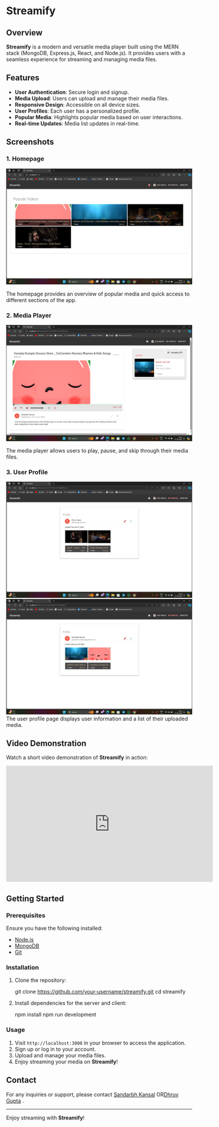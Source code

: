 # Streamify

## Overview

**Streamify** is a modern and versatile media player built using the MERN stack (MongoDB, Express.js, React, and Node.js). It provides users with a seamless experience for streaming and managing media files.

## Features

- **User Authentication**: Secure login and signup.
- **Media Upload**: Users can upload and manage their media files.
- **Responsive Design**: Accessible on all device sizes.
- **User Profiles**: Each user has a personalized profile.
- **Popular Media**: Highlights popular media based on user interactions.
- **Real-time Updates**: Media list updates in real-time.

## Screenshots

### 1. Homepage

![Homepage](streamify.png)

The homepage provides an overview of popular media and quick access to different sections of the app.

### 2. Media Player

![Media Player](play1.png)

The media player allows users to play, pause, and skip through their media files.

### 3. User Profile

![User Profile1](profile1.png)
![Upload Profile2](profile2.png)
The user profile page displays user information and a list of their uploaded media.




## Video Demonstration

Watch a short video demonstration of **Streamify** in action:

<div align="center">
  <iframe width="560" height="315" src="https://www.youtube.com/watch?v=radwVVnNJyA" frameborder="0" allowfullscreen></iframe>
</div>



## Getting Started

### Prerequisites

Ensure you have the following installed:

- [Node.js](https://nodejs.org/)
- [MongoDB](https://www.mongodb.com/)
- [Git](https://git-scm.com/)

### Installation

1. Clone the repository:

    
    git clone https://github.com/your-username/streamify.git
    cd streamify
    

2. Install dependencies for the server and client:

   npm install
   npm run development



### Usage

1. Visit `http://localhost:3000` in your browser to access the application.
2. Sign up or log in to your account.
3. Upload and manage your media files.
4. Enjoy streaming your media on **Streamify**!



## Contact

For any inquiries or support, please contact [Sandarbh Kansal](mailto:sandarbhkansal8@gmail.com) OR[Dhruv Gupta](mailto:dhruvdronzer9@gmail.com) .

---

Enjoy streaming with **Streamify**!
